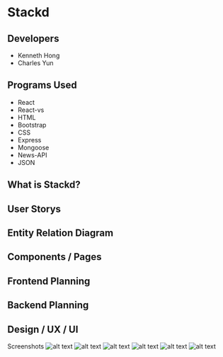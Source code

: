 # Stackd

## Developers 
- Kenneth Hong 
- Charles Yun


## Programs Used
- React
- React-vs
- HTML
- Bootstrap
- CSS 
- Express
- Mongoose 
- News-API
- JSON 

## What is Stackd? 


## User Storys 



## Entity Relation Diagram 


## Components / Pages 



## Frontend Planning 



## Backend Planning 


## Design / UX / UI 
Screenshots
![alt text](https://i.imgur.com/LxiuFWP.png "Name")
![alt text](https://i.imgur.com/mK5cfEj.png "Logo")
![alt text](https://i.imgur.com/nZ7soHi.png "Home")
![alt text](https://i.imgur.com/ghpsnA9.png "Library")
![alt text](https://i.imgur.com/pvOCKH9.png "Schools")
![alt text](https://i.imgur.com/vvWX1Pv.png "Data-Vis")





